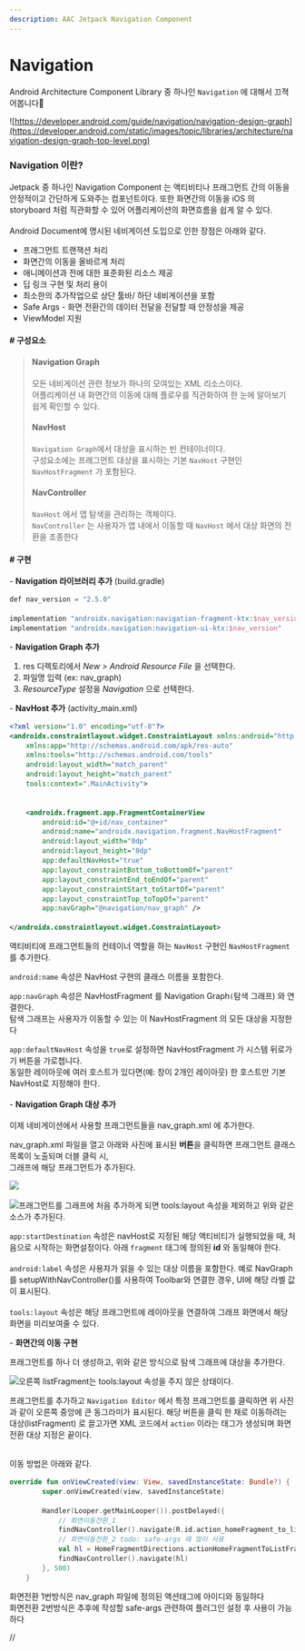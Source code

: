 ```yaml
---
description: AAC Jetpack Navigation Component
---
```


# Navigation

Android Architecture Component Library 중 하나인 `Navigation` 에 대해서 끄젹어봅니다🧐

![https://developer.android.com/guide/navigation/navigation-design-graph](https://developer.android.com/static/images/topic/libraries/architecture/navigation-design-graph-top-level.png)

### Navigation 이란?

Jetpack 중 하나인 Navigation Component 는 액티비티나 프래그먼트 간의 이동을 안정적이고 간단하게 도와주는 컴포넌트이다. 또한 화면간의 이동을 iOS 의 storyboard 처럼 직관화할 수 있어 어플리케이션의 화면흐름을 쉽게 알 수 있다.\
\
Android Document에 명시된 네비게이션 도입으로 인한 장점은 아래와 같다.

* 프래그먼트 트랜잭션 처리
* 화면간의 이동을 올바르게 처리
* 애니메이션과 전에 대한 표준화된 리소스 제공
* 딥 링크 구현 및 처리 용이
* 최소한의 추가작업으로 상단 툴바/ 하단 네비게이션을 포함
* Safe Args - 화면 전환간의 데이터 전달을 전달할 때 안정성을 제공
* ViewModel 지원

#### # 구성요소

> #### Navigation Graph
>
> 모든 네비게이션 관련 정보가 하나의 모여있는 XML 리소스이다.\
> 어플리케이션 내 화면간의 이동에 대해 플로우를 직관화하여 한 눈에 알아보기 쉽게 확인할 수 있다.
>
> #### NavHost
>
> `Navigation Graph`에서 대상을 표시하는 빈 컨테이너이다.\
> 구성요소에는 프래그먼트 대상을 표시하는 기본 `NavHost` 구현인 `NavHostFragment` 가 포함된다.
>
> #### NavController
>
> `NavHost` 에서 앱 탐색을 관리하는 객체이다.\
> `NavController` 는 사용자가 앱 내에서 이동할 때 `NavHost` 에서 대상 화면의 전환을 조종한다

#### # 구현

\- **Navigation 라이브러리 추가** (build.gradle)

```kotlin
def nav_version = "2.5.0"

implementation "androidx.navigation:navigation-fragment-ktx:$nav_version"
implementation "androidx.navigation:navigation-ui-ktx:$nav_version"
```

\- **Navigation Graph 추가**

1. res 디렉토리에서 _New > Android Resource File_ 을 선택한다.
2. 파일명 입력 (ex: nav\_graph)
3. _ResourceType_ 설정을 _Navigation_ 으로 선택한다.

\- **NavHost 추가** (activity\_main.xml)

```xml
<?xml version="1.0" encoding="utf-8"?>
<androidx.constraintlayout.widget.ConstraintLayout xmlns:android="http://schemas.android.com/apk/res/android"
    xmlns:app="http://schemas.android.com/apk/res-auto"
    xmlns:tools="http://schemas.android.com/tools"
    android:layout_width="match_parent"
    android:layout_height="match_parent"
    tools:context=".MainActivity">


    <androidx.fragment.app.FragmentContainerView
        android:id="@+id/nav_container"
        android:name="androidx.navigation.fragment.NavHostFragment"
        android:layout_width="0dp"
        android:layout_height="0dp"
        app:defaultNavHost="true"
        app:layout_constraintBottom_toBottomOf="parent"
        app:layout_constraintEnd_toEndOf="parent"
        app:layout_constraintStart_toStartOf="parent"
        app:layout_constraintTop_toTopOf="parent"
        app:navGraph="@navigation/nav_graph" />

</androidx.constraintlayout.widget.ConstraintLayout>
```

액티비티에 프래그먼트들의 컨테이너 역할을 하는 `NavHost` 구현인 `NavHostFragment` 를 추가한다.

`android:name` 속성은 NavHost 구현의 클래스 이름을 포함한다.

`app:navGraph` 속성은 NavHostFragment 를 Navigation Graph`(`탐색 그래프) 와 연결한다.\
탐색 그래프는 사용자가 이동할 수 있는 이 NavHostFragment 의 모든 대상을 지정한다

`app:defaultNavHost` 속성을 `true`로 설정하면 NavHostFragment 가 시스템 뒤로가기 버튼을 가로챕니다.\
&#x20;동일한 레이아웃에 여러 호스트가 있다면(예: 창이 2개인 레이아웃) 한 호스트만 기본 NavHost로 지정해야 한다.\
\
\- **Navigation Graph 대상 추가**\
\
이제 네비게이션에서 사용할 프래그먼트들을 nav\_graph.xml 에 추가한다.

nav\_graph.xml 파일을 열고 아래와 사진에 표시된 **버튼**을 클릭하면 프래그먼트 클래스 목록이 노출되며 더블 클릭 시,\
그래프에 해당 프래그먼트가 추가된다.

![](../../../.gitbook/assets/nav\_graph\_1.png)

![프래그먼트를 그래프에 처음 추가하게 되면 tools:layout 속성을 제외하고 위와 같은 소스가 추가된다.](<../../../.gitbook/assets/스크린샷 2022-07-22 오후 2.14.56.png>)

`app:startDestination` 속성은 navHost로 지정된 해당 액티비티가 실행되었을 때, 처음으로 시작하는 화면설정이다. 아래 `fragment` 태그에 정의된 **id** 와 동일해야 한다.\
\
`android:label` 속성은 사용자가 읽을 수 있는 대상 이름을 포함한다. 예로 NavGraph 를 setupWithNavController()를 사용하여 Toolbar와 연결한 경우, UI에 해당 라벨 값이 표시된다.\
\
`tools:layout` 속성은 해당 프래그먼트에 레이아웃을 연결하여 그래프 화면에서 해당 화면을 미리보여줄 수 있다.



\- **화면간의 이동 구현**

프래그먼트를 하나 더 생성하고, 위와 같은 방식으로 탐색 그래프에 대상을 추가한다.

![오른쪽 listFragment는 tools:layout 속성을 주지 않은 상태이다.](<../../../.gitbook/assets/스크린샷 2022-07-22 오후 2.51.03.png>)

프래그먼트를 추가하고 `Navigation Editor` 에서 특정 프래그먼트를 클릭하면  위 사진과 같이 오른쪽 중앙에 큰 동그라미가 표시된다. 해당 버튼을 클릭 한 채로 이동하려는 대상(listFragment) 로 끌고가면 XML 코드에서 `action` 이라는 태그가 생성되며 화면전환 대상 지정은 끝이다.

\
이동 방법은 아래와 같다.&#x20;

```kotlin
override fun onViewCreated(view: View, savedInstanceState: Bundle?) {
        super.onViewCreated(view, savedInstanceState)

        Handler(Looper.getMainLooper()).postDelayed({
            // 화면이동전환_1
            findNavController().navigate(R.id.action_homeFragment_to_listFragment2)
            // 화면이동전환_2 todo: safe-args 때 많이 사용
            val hl = HomeFragmentDirections.actionHomeFragmentToListFragment2()
            findNavController().navigate(hl)
        }, 500)
    }
```

화면전환 1번방식은 nav\_graph 파일에 정의된 액션태그에 아이디와 동일하다\
화면전환 2번방식은 추후에 작성할 safe-args 관련하여 플러그인 설정 후 사용이 가능하다



//
